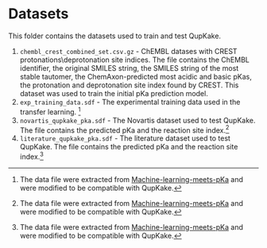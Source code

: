 # Datasets

This folder contains the datasets used to train and test QupKake.


1. `chembl_crest_combined_set.csv.gz` - ChEMBL datases with CREST protonations\deprotonation site indices. The file contains the ChEMBL identifier, the original SMILES string, the SMILES string of the most stable tautomer, the ChemAxon-predicted most acidic and basic pKas, the protonation and deprotonation site index found by CREST. This dataset was used to train the initial pKa prediction model.
2. `exp_training_data.sdf` - The experimental training data used in the transfer learning. [^1]
3. `novartis_qupkake_pka.sdf` - The Novartis dataset used to test QupKake. The file contains the predicted pKa and the reaction site index.[^1]
4. `literature_qupkake_pka.sdf` - The literature dataset used to test QupKake. The file contains the predicted pKa and the reaction site index.[^1]

[^1]: The data file were extracted from [Machine-learning-meets-pKa](https://github.com/czodrowskilab/Machine-learning-meets-pKa) and were modified to be compatible with QupKake.